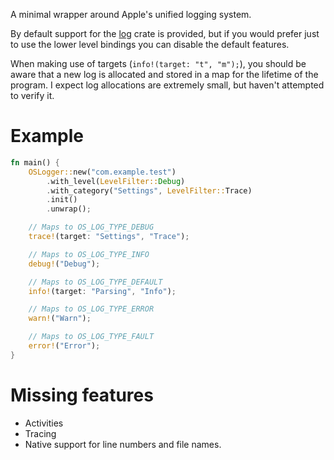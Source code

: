 A minimal wrapper around Apple's unified logging system.

By default support for the [log](https://docs.rs/log) crate is provided, but if
you would prefer just to use the lower level bindings you can disable the
default features.

When making use of targets (`info!(target: "t", "m");`), you should be aware
that a new log is allocated and stored in a map for the lifetime of the program.
I expect log allocations are extremely small, but haven't attempted to verify
it.

# Example

```rust
fn main() {
    OSLogger::new("com.example.test")
        .with_level(LevelFilter::Debug)
        .with_category("Settings", LevelFilter::Trace)
        .init()
        .unwrap();

    // Maps to OS_LOG_TYPE_DEBUG
    trace!(target: "Settings", "Trace");

    // Maps to OS_LOG_TYPE_INFO
    debug!("Debug");

    // Maps to OS_LOG_TYPE_DEFAULT
    info!(target: "Parsing", "Info");

    // Maps to OS_LOG_TYPE_ERROR
    warn!("Warn");

    // Maps to OS_LOG_TYPE_FAULT
    error!("Error");
}
```

# Missing features

* Activities
* Tracing
* Native support for line numbers and file names.
